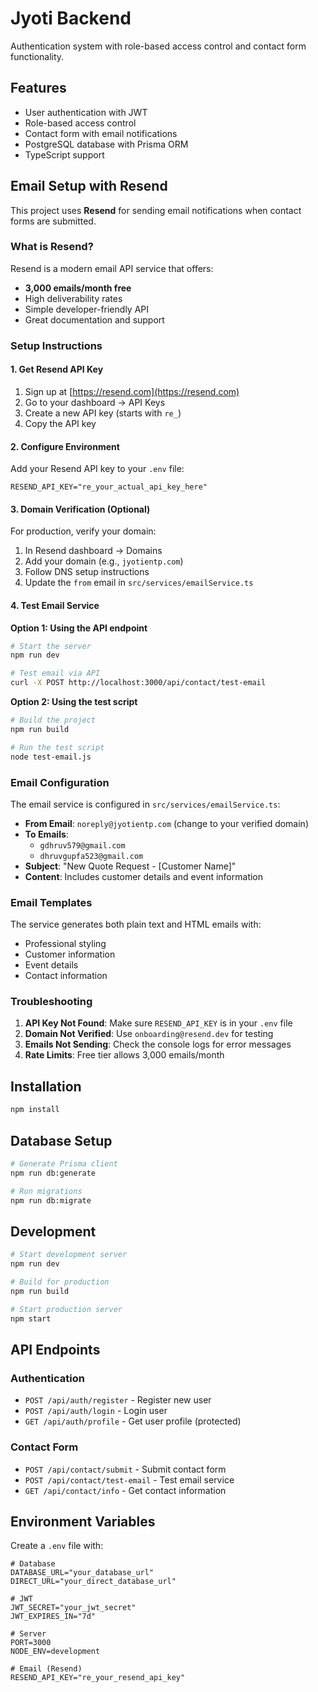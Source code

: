 # Jyoti Backend

Authentication system with role-based access control and contact form functionality.

## Features

- User authentication with JWT
- Role-based access control
- Contact form with email notifications
- PostgreSQL database with Prisma ORM
- TypeScript support

## Email Setup with Resend

This project uses **Resend** for sending email notifications when contact forms are submitted.

### What is Resend?

Resend is a modern email API service that offers:
- **3,000 emails/month free**
- High deliverability rates
- Simple developer-friendly API
- Great documentation and support

### Setup Instructions

#### 1. Get Resend API Key

1. Sign up at [https://resend.com](https://resend.com)
2. Go to your dashboard → API Keys
3. Create a new API key (starts with `re_`)
4. Copy the API key

#### 2. Configure Environment

Add your Resend API key to your `.env` file:

```env
RESEND_API_KEY="re_your_actual_api_key_here"
```

#### 3. Domain Verification (Optional)

For production, verify your domain:
1. In Resend dashboard → Domains
2. Add your domain (e.g., `jyotientp.com`)
3. Follow DNS setup instructions
4. Update the `from` email in `src/services/emailService.ts`

#### 4. Test Email Service

**Option 1: Using the API endpoint**
```bash
# Start the server
npm run dev

# Test email via API
curl -X POST http://localhost:3000/api/contact/test-email
```

**Option 2: Using the test script**
```bash
# Build the project
npm run build

# Run the test script
node test-email.js
```

### Email Configuration

The email service is configured in `src/services/emailService.ts`:

- **From Email**: `noreply@jyotientp.com` (change to your verified domain)
- **To Emails**: 
  - `gdhruv579@gmail.com`
  - `dhruvgupfa523@gmail.com`
- **Subject**: "New Quote Request - [Customer Name]"
- **Content**: Includes customer details and event information

### Email Templates

The service generates both plain text and HTML emails with:
- Professional styling
- Customer information
- Event details
- Contact information

### Troubleshooting

1. **API Key Not Found**: Make sure `RESEND_API_KEY` is in your `.env` file
2. **Domain Not Verified**: Use `onboarding@resend.dev` for testing
3. **Emails Not Sending**: Check the console logs for error messages
4. **Rate Limits**: Free tier allows 3,000 emails/month

## Installation

```bash
npm install
```

## Database Setup

```bash
# Generate Prisma client
npm run db:generate

# Run migrations
npm run db:migrate
```

## Development

```bash
# Start development server
npm run dev

# Build for production
npm run build

# Start production server
npm start
```

## API Endpoints

### Authentication
- `POST /api/auth/register` - Register new user
- `POST /api/auth/login` - Login user
- `GET /api/auth/profile` - Get user profile (protected)

### Contact Form
- `POST /api/contact/submit` - Submit contact form
- `POST /api/contact/test-email` - Test email service
- `GET /api/contact/info` - Get contact information

## Environment Variables

Create a `.env` file with:

```env
# Database
DATABASE_URL="your_database_url"
DIRECT_URL="your_direct_database_url"

# JWT
JWT_SECRET="your_jwt_secret"
JWT_EXPIRES_IN="7d"

# Server
PORT=3000
NODE_ENV=development

# Email (Resend)
RESEND_API_KEY="re_your_resend_api_key"
``` 